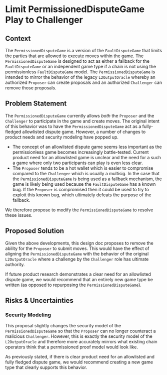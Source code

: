 # Limit PermissionedDisputeGame Play to Challenger

## Context

The `PermissionedDisputeGame` is a version of the `FaultDisputeGame` that limits the parties that
are allowed to execute moves within the game. The `PermissionedDisputeGame` is designed to act as
either a fallback for the `FaultDisputeGame` or an independent game type if a chain is not using
the permissionless `FaultDisputeGame` model. The `PermissionedDisputeGame` is intended to mirror
the behavior of the legacy `L2OutputOracle` whereby an authorized `Proposer` can create proposals
and an authorized `Challenger` can remove those proposals.

## Problem Statement

The `PermissionedDisputeGame` currently allows *both* the `Proposer` and the `Challenger` to
participate in the game and create moves. The original intent of this behavior was to have the
`PermissionedDisputeGame` act as a fully-fledged allowlisted dispute game. However, a number of
changes to product needs and security modeling have popped up.

- The concept of an allowlisted dispute game seems less important as the permissionless game
  becomes increasingly battle-tested. Current product need for an allowlisted game is unclear and
  the need for a such a game where only two participants can play is even less clear.
- The `Proposer` tends to be a hot wallet which is easier to compromise compared to the
  `Challenger` which is usually a multisig. In the case that the `PermissionedDisputeGame` is being
  used as a fallback mechanism, the game is likely being used because the `FaultDisputeGame` has a
  known bug. If the `Proposer` is compromised then it could be used to try to exploit this known
  bug, which ultimately defeats the purpose of the fallback.

We therefore propose to modify the `PermissionedDisputeGame` to resolve these issues.

## Proposed Solution

Given the above developments, this design doc proposes to remove the ability for the `Proposer` to
submit moves. This would have the effect of aligning the `PermissionedDisputeGame` with the
behavior of the original `L2OutputOracle` where a challenge by the `Challenger` role has ultimate
authority.

If future product research demonstrates a clear need for an allowlisted dispute game, we would
recommend that an entirely new game type be written (as opposed to repurposing the
`PermissionedDisputeGame`).

## Risks & Uncertainties

### Security Modeling

This proposal slightly changes the security model of the `PermissionedDisputeGame` so that the
`Proposer` can no longer counteract a malicious `Challenger`. However, this is exactly the security
model of the `L2OutputOracle` and therefore more accurately mirrors what existing chain operators
think that a permissioned proof model would look like.

As previously stated, if there is clear product need for an allowlisted and fully fledged dispute
game, we would recommend creating a new game type that clearly supports this behavior.
